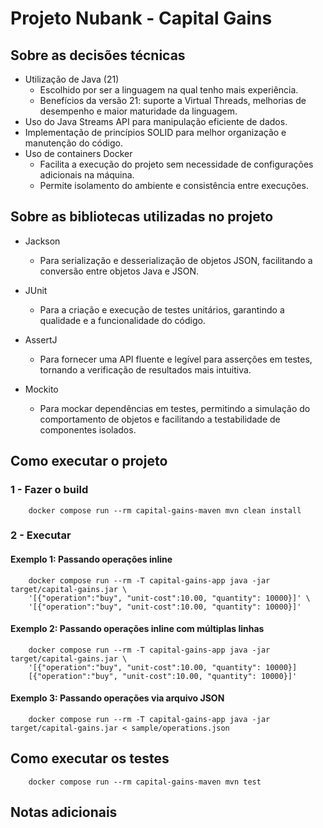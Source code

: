 # Projeto Nubank - Capital Gains

## Sobre as decisões técnicas
  
- Utilização de Java (21)
  - Escolhido por ser a linguagem na qual tenho mais experiência.
  - Benefícios da versão 21: suporte a Virtual Threads, melhorias de desempenho e maior maturidade da linguagem.
- Uso do Java Streams API para manipulação eficiente de dados.
- Implementação de princípios SOLID para melhor organização e manutenção do código.
- Uso de containers Docker
  - Facilita a execução do projeto sem necessidade de configurações adicionais na máquina.
  - Permite isolamento do ambiente e consistência entre execuções.

## Sobre as bibliotecas utilizadas no projeto

- Jackson
  - Para serialização e desserialização de objetos JSON, facilitando a conversão entre objetos Java e JSON.
- JUnit

  - Para a criação e execução de testes unitários, garantindo a qualidade e a funcionalidade do código.

- AssertJ
  - Para fornecer uma API fluente e legível para asserções em testes, tornando a verificação de resultados mais intuitiva.

- Mockito
  - Para mockar dependências em testes, permitindo a simulação do comportamento de objetos e facilitando a testabilidade de componentes isolados.

## Como executar o projeto

### 1 - Fazer o build
``` shell
    docker compose run --rm capital-gains-maven mvn clean install
```

### 2 - Executar

#### Exemplo 1: Passando operações inline
``` shell  
    docker compose run --rm -T capital-gains-app java -jar target/capital-gains.jar \
    '[{"operation":"buy", "unit-cost":10.00, "quantity": 10000}]' \
    '[{"operation":"buy", "unit-cost":10.00, "quantity": 10000}]'
```  
#### Exemplo 2: Passando operações inline com múltiplas linhas
``` shell  
    docker compose run --rm -T capital-gains-app java -jar target/capital-gains.jar \
    '[{"operation":"buy", "unit-cost":10.00, "quantity": 10000}]
    [{"operation":"buy", "unit-cost":10.00, "quantity": 10000}]'
``` 
#### Exemplo 3: Passando operações via arquivo JSON
``` shell  
    docker compose run --rm -T capital-gains-app java -jar target/capital-gains.jar < sample/operations.json        
```

## Como executar os testes
``` shell
    docker compose run --rm capital-gains-maven mvn test
```

## Notas adicionais